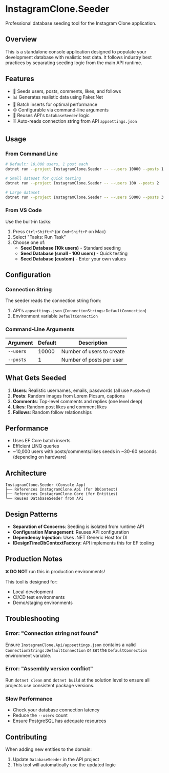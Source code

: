 # InstagramClone.Seeder

Professional database seeding tool for the Instagram Clone application.

## Overview

This is a standalone console application designed to populate your development database with realistic test data. It follows industry best practices by separating seeding logic from the main API runtime.

## Features

- 🌱 Seeds users, posts, comments, likes, and follows
- 📊 Generates realistic data using Faker.Net
- 🚀 Batch inserts for optimal performance
- ⚙️ Configurable via command-line arguments
- 🔧 Reuses API's `DatabaseSeeder` logic
- 🗄️ Auto-reads connection string from API `appsettings.json`

## Usage

### From Command Line

```bash
# Default: 10,000 users, 1 post each
dotnet run --project InstagramClone.Seeder -- --users 10000 --posts 1

# Small dataset for quick testing
dotnet run --project InstagramClone.Seeder -- --users 100 --posts 2

# Large dataset
dotnet run --project InstagramClone.Seeder -- --users 50000 --posts 3
```

### From VS Code

Use the built-in tasks:
1. Press `Ctrl+Shift+P` (or `Cmd+Shift+P` on Mac)
2. Select "Tasks: Run Task"
3. Choose one of:
   - **Seed Database (10k users)** - Standard seeding
   - **Seed Database (small - 100 users)** - Quick testing
   - **Seed Database (custom)** - Enter your own values

## Configuration

### Connection String

The seeder reads the connection string from:
1. API's `appsettings.json` (`ConnectionStrings:DefaultConnection`)
2. Environment variable `DefaultConnection`

### Command-Line Arguments

| Argument | Default | Description |
|----------|---------|-------------|
| `--users` | 10000 | Number of users to create |
| `--posts` | 1 | Number of posts per user |

## What Gets Seeded

1. **Users**: Realistic usernames, emails, passwords (all use `Pa$$w0rd`)
2. **Posts**: Random images from Lorem Picsum, captions
3. **Comments**: Top-level comments and replies (one level deep)
4. **Likes**: Random post likes and comment likes
5. **Follows**: Random follow relationships

## Performance

- Uses EF Core batch inserts
- Efficient LINQ queries
- ~10,000 users with posts/comments/likes seeds in ~30-60 seconds (depending on hardware)

## Architecture

```
InstagramClone.Seeder (Console App)
├── References InstagramClone.Api (for DbContext)
├── References InstagramClone.Core (for Entities)
└── Reuses DatabaseSeeder from API
```

## Design Patterns

- **Separation of Concerns**: Seeding is isolated from runtime API
- **Configuration Management**: Reuses API configuration
- **Dependency Injection**: Uses .NET Generic Host for DI
- **IDesignTimeDbContextFactory**: API implements this for EF tooling

## Production Notes

❌ **DO NOT** run this in production environments!

This tool is designed for:
- Local development
- CI/CD test environments
- Demo/staging environments

## Troubleshooting

### Error: "Connection string not found"

Ensure `InstagramClone.Api/appsettings.json` contains a valid `ConnectionStrings:DefaultConnection` or set the `DefaultConnection` environment variable.

### Error: "Assembly version conflict"

Run `dotnet clean` and `dotnet build` at the solution level to ensure all projects use consistent package versions.

### Slow Performance

- Check your database connection latency
- Reduce the `--users` count
- Ensure PostgreSQL has adequate resources

## Contributing

When adding new entities to the domain:
1. Update `DatabaseSeeder` in the API project
2. This tool will automatically use the updated logic

